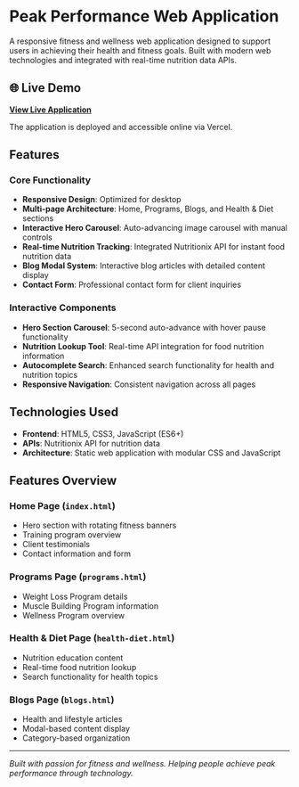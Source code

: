 # Peak Performance Web Application

A responsive fitness and wellness web application designed to support users in achieving their health and fitness goals. Built with modern web technologies and integrated with real-time nutrition data APIs.

## 🌐 Live Demo

**[View Live Application](https://peak-performance-lilac.vercel.app)**

The application is deployed and accessible online via Vercel.

## Features

### Core Functionality
- **Responsive Design**: Optimized for desktop
- **Multi-page Architecture**: Home, Programs, Blogs, and Health & Diet sections
- **Interactive Hero Carousel**: Auto-advancing image carousel with manual controls
- **Real-time Nutrition Tracking**: Integrated Nutritionix API for instant food nutrition data
- **Blog Modal System**: Interactive blog articles with detailed content display
- **Contact Form**: Professional contact form for client inquiries

### Interactive Components
- **Hero Section Carousel**: 5-second auto-advance with hover pause functionality
- **Nutrition Lookup Tool**: Real-time API integration for food nutrition information
- **Autocomplete Search**: Enhanced search functionality for health and nutrition topics
- **Responsive Navigation**: Consistent navigation across all pages

## Technologies Used

- **Frontend**: HTML5, CSS3, JavaScript (ES6+)
- **APIs**: Nutritionix API for nutrition data
- **Architecture**: Static web application with modular CSS and JavaScript

## Features Overview

### Home Page (`index.html`)
- Hero section with rotating fitness banners
- Training program overview
- Client testimonials
- Contact information and form

### Programs Page (`programs.html`)
- Weight Loss Program details
- Muscle Building Program information
- Wellness Program overview

### Health & Diet Page (`health-diet.html`)
- Nutrition education content
- Real-time food nutrition lookup
- Search functionality for health topics

### Blogs Page (`blogs.html`)
- Health and lifestyle articles
- Modal-based content display
- Category-based organization

---

*Built with passion for fitness and wellness. Helping people achieve peak performance through technology.*
